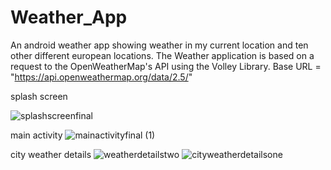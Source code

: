
# Weather_App

An android weather app showing weather in my current location and ten other different european locations.
The Weather application is based on a request to the OpenWeatherMap's API using the Volley Library.
Base URL = "https://api.openweathermap.org/data/2.5/"

splash screen

![splashscreenfinal](https://user-images.githubusercontent.com/46360191/113065525-566ea080-91b9-11eb-942e-5777cb2ad80c.png)


main activity
![mainactivityfinal (1)](https://user-images.githubusercontent.com/46360191/113065504-51a9ec80-91b9-11eb-8a72-4d36e7598645.png)

city weather details
![weatherdetailstwo](https://user-images.githubusercontent.com/46360191/113065516-55d60a00-91b9-11eb-9ffd-0a97c85df957.png)
![cityweatherdetailsone](https://user-images.githubusercontent.com/46360191/113065521-55d60a00-91b9-11eb-8a43-a8606015fc3d.png)











 



